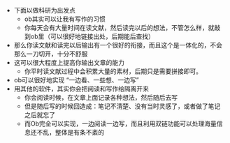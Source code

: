 - 下面以做科研为出发点
	- ob其实可以让我有写作的习惯
	- 你每天会有大量时间在读文献，然后读完以后的想法，不管怎么样，就敲到ob里（可以很好地链接出处，后期能后查找）
- 那么你读文献和读完以后输出有一个很好的衔接，而且这个是一体化的，不会那么一刀切开，十分不舒服
- 这可以很大程度上提高你输出文章的能力
	- 你平时读文献过程中会积累大量的素材，后期只是需要拼接即可。
- ob可以很好地实现 “一边看、一些想、一边写”
- 用其他的软件，其实你会把阅读和写作给隔离开来
	- 你会阅读时候，在文章上面记录各种想法，然后随后去写
	- 但是随后写的时候回造成：笔记不清楚、没有当时灵感了，或者做了笔记之后就忘了
	- 而Ob完全可以实现，一边阅读一边写，而且利用双链功能可以处理海量信息还不乱，整体是有条不紊的